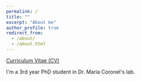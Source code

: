 ```yaml
---
permalink: /
title: ""
excerpt: "About me"
author_profile: true
redirect_from: 
  - /about/
  - /about.html
---
```


[Curriculum Vitae (CV)](https://kayleril.github.io/files/CV_Final.pdf)

I'm a 3rd year PhD student in Dr. Maria Coronel's lab.

